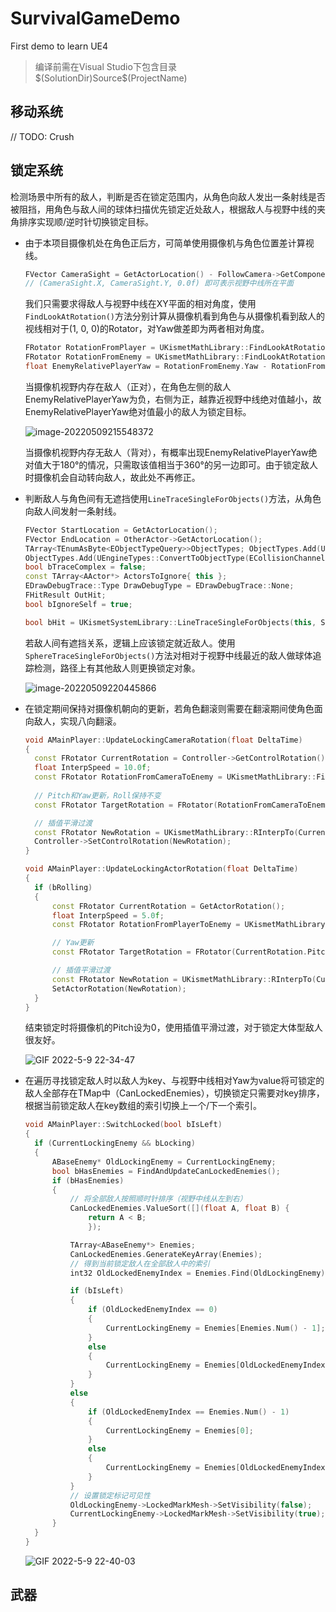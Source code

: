 # SurvivalGameDemo
First demo to learn UE4

> 编译前需在Visual Studio下包含目录$(SolutionDir)Source\$(ProjectName)



## 移动系统

// TODO: Crush



## 锁定系统

检测场景中所有的敌人，判断是否在锁定范围内，从角色向敌人发出一条射线是否被阻挡，用角色与敌人间的球体扫描优先锁定近处敌人，根据敌人与视野中线的夹角排序实现顺/逆时针切换锁定目标。

- 由于本项目摄像机处在角色正后方，可简单使用摄像机与角色位置差计算视线。

  ```cpp
  FVector CameraSight = GetActorLocation() - FollowCamera->GetComponentLocation();
  // (CameraSight.X, CameraSight.Y, 0.0f) 即可表示视野中线所在平面
  ```

  我们只需要求得敌人与视野中线在XY平面的相对角度，使用`FindLookAtRotation()`方法分别计算从摄像机看到角色与从摄像机看到敌人的视线相对于(1, 0, 0)的Rotator，对Yaw做差即为两者相对角度。

  ```cpp
  FRotator RotationFromPlayer = UKismetMathLibrary::FindLookAtRotation(CameraLocation, GetActorLocation());
  FRotator RotationFromEnemy = UKismetMathLibrary::FindLookAtRotation(CameraLocation, Enemy->GetActorLocation());
  float EnemyRelativePlayerYaw = RotationFromEnemy.Yaw - RotationFromPlayer.Yaw;
  ```

  当摄像机视野内存在敌人（正对），在角色左侧的敌人EnemyRelativePlayerYaw为负，右侧为正，越靠近视野中线绝对值越小，故EnemyRelativePlayerYaw绝对值最小的敌人为锁定目标。

  ![image-20220509215548372](https://mimir-archives-pic-1305889131.cos.ap-guangzhou.myqcloud.com/202205092155436.png)

  当摄像机视野内存无敌人（背对），有概率出现EnemyRelativePlayerYaw绝对值大于180°的情况，只需取该值相当于360°的另一边即可。由于锁定敌人时摄像机会自动转向敌人，故此处不再修正。

- 判断敌人与角色间有无遮挡使用`LineTraceSingleForObjects()`方法，从角色向敌人间发射一条射线。

  ```cpp
  FVector StartLocation = GetActorLocation();	
  FVector EndLocation = OtherActor->GetActorLocation();
  TArray<TEnumAsByte<EObjectTypeQuery>>ObjectTypes;	ObjectTypes.Add(UEngineTypes::ConvertToObjectType(ECollisionChannel::ECC_WorldStatic));
  ObjectTypes.Add(UEngineTypes::ConvertToObjectType(ECollisionChannel::ECC_WorldDynamic));
  bool bTraceComplex = false;
  const TArray<AActor*> ActorsToIgnore{ this };
  EDrawDebugTrace::Type DrawDebugType = EDrawDebugTrace::None;
  FHitResult OutHit;
  bool bIgnoreSelf = true;
  
  bool bHit = UKismetSystemLibrary::LineTraceSingleForObjects(this, StartLocation, EndLocation, ObjectTypes, bTraceComplex, ActorsToIgnore, DrawDebugType, OutHit, bIgnoreSelf);
  ```

  若敌人间有遮挡关系，逻辑上应该锁定就近敌人。使用`SphereTraceSingleForObjects()`方法对相对于视野中线最近的敌人做球体追踪检测，路径上有其他敌人则更换锁定对象。

  ![image-20220509220445866](https://mimir-archives-pic-1305889131.cos.ap-guangzhou.myqcloud.com/202205092204070.png)

- 在锁定期间保持对摄像机朝向的更新，若角色翻滚则需要在翻滚期间使角色面向敌人，实现八向翻滚。

  ```cpp
  void AMainPlayer::UpdateLockingCameraRotation(float DeltaTime)
  {
  	const FRotator CurrentRotation = Controller->GetControlRotation();
  	float InterpSpeed = 10.0f;
  	const FRotator RotationFromCameraToEnemy = UKismetMathLibrary::FindLookAtRotation(FollowCamera->GetComponentLocation(), CurrentLockingEnemy->GetActorLocation());
  	
  	// Pitch和Yaw更新，Roll保持不变
  	const FRotator TargetRotation = FRotator(RotationFromCameraToEnemy.Pitch, RotationFromCameraToEnemy.Yaw, CurrentRotation.Roll);
  
  	// 插值平滑过渡
  	const FRotator NewRotation = UKismetMathLibrary::RInterpTo(CurrentRotation, TargetRotation, DeltaTime, InterpSpeed);
  	Controller->SetControlRotation(NewRotation);
  }
  
  void AMainPlayer::UpdateLockingActorRotation(float DeltaTime)
  {
  	if (bRolling)
  	{
  		const FRotator CurrentRotation = GetActorRotation();
  		float InterpSpeed = 5.0f;
  		const FRotator RotationFromPlayerToEnemy = UKismetMathLibrary::FindLookAtRotation(GetActorLocation(), CurrentLockingEnemy->GetActorLocation());
  
  		// Yaw更新
  		const FRotator TargetRotation = FRotator(CurrentRotation.Pitch, RotationFromPlayerToEnemy.Yaw, CurrentRotation.Roll);
  
  		// 插值平滑过渡
  		const FRotator NewRotation = UKismetMathLibrary::RInterpTo(CurrentRotation, TargetRotation, DeltaTime, InterpSpeed);
  		SetActorRotation(NewRotation);
  	}
  }
  ```

  结束锁定时将摄像机的Pitch设为0，使用插值平滑过渡，对于锁定大体型敌人很友好。

  ![GIF 2022-5-9 22-34-47](https://mimir-archives-pic-1305889131.cos.ap-guangzhou.myqcloud.com/202205092235151.gif)

- 在遍历寻找锁定敌人时以敌人为key、与视野中线相对Yaw为value将可锁定的敌人全部存在TMap中（CanLockedEnemies），切换锁定只需要对key排序，根据当前锁定敌人在key数组的索引切换上一个/下一个索引。

  ```cpp
  void AMainPlayer::SwitchLocked(bool bIsLeft)
  {
  	if (CurrentLockingEnemy && bLocking)
  	{
  		ABaseEnemy* OldLockingEnemy = CurrentLockingEnemy;
  		bool bHasEnemies = FindAndUpdateCanLockedEnemies();
  		if (bHasEnemies)
  		{
  			// 将全部敌人按照顺时针排序（视野中线从左到右）
  			CanLockedEnemies.ValueSort([](float A, float B) {
  				return A < B;
  				});
  
  			TArray<ABaseEnemy*> Enemies;
  			CanLockedEnemies.GenerateKeyArray(Enemies);
  			// 得到当前锁定敌人在全部敌人中的索引
  			int32 OldLockedEnemyIndex = Enemies.Find(OldLockingEnemy);
  
  			if (bIsLeft)
  			{
  				if (OldLockedEnemyIndex == 0)
  				{
  					CurrentLockingEnemy = Enemies[Enemies.Num() - 1];
  				}
  				else
  				{
  					CurrentLockingEnemy = Enemies[OldLockedEnemyIndex - 1];
  				}
  			} 
  			else
  			{
  				if (OldLockedEnemyIndex == Enemies.Num() - 1)
  				{
  					CurrentLockingEnemy = Enemies[0];
  				}
  				else
  				{
  					CurrentLockingEnemy = Enemies[OldLockedEnemyIndex + 1];
  				}
  			}
  			// 设置锁定标记可见性
  			OldLockingEnemy->LockedMarkMesh->SetVisibility(false);
  			CurrentLockingEnemy->LockedMarkMesh->SetVisibility(true);
  		}
  	}
  }
  ```

  ![GIF 2022-5-9 22-40-03](https://mimir-archives-pic-1305889131.cos.ap-guangzhou.myqcloud.com/202205092253383.gif)





## 武器

